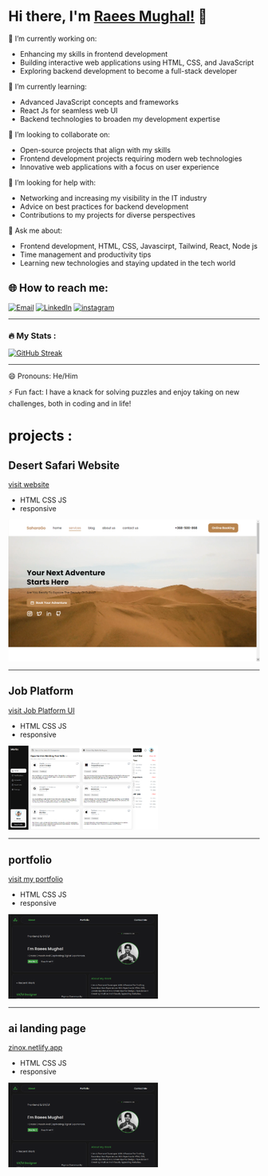 # Hi there, I'm [Raees Mughal!](https://raeesmughal.netlify.app/) 👋

🔭 I’m currently working on:
- Enhancing my skills in frontend development
- Building interactive web applications using HTML, CSS, and JavaScript
- Exploring backend development to become a full-stack developer

🌱 I’m currently learning:
- Advanced JavaScript concepts and frameworks
- React Js for seamless web UI
- Backend technologies to broaden my development expertise

👯 I’m looking to collaborate on:
- Open-source projects that align with my skills
- Frontend development projects requiring modern web technologies
- Innovative web applications with a focus on user experience

🤔 I’m looking for help with:
- Networking and increasing my visibility in the IT industry
- Advice on best practices for backend development
- Contributions to my projects for diverse perspectives

💬 Ask me about:
- Frontend development, HTML, CSS, Javascirpt, Tailwind, React, Node js
- Time management and productivity tips
- Learning new technologies and staying updated in the tech world

## 🌐 How to reach me:
[![Email](https://img.shields.io/badge/Email-D14836?style=for-the-badge&logo=gmail&logoColor=white)](mailto:raees.mughal.official@gmail.com)
[![LinkedIn](https://img.shields.io/badge/LinkedIn-0077B5?style=for-the-badge&logo=linkedin&logoColor=white)](https://www.linkedin.com/in/raeesmughal/)
[![instagram](https://img.shields.io/badge/Instagram-E4405F?style=for-the-badge&logo=instagram&logoColor=white)](https://www.instagram.com/raeesmghl/)



---

### :fire: My Stats :


<!-- check this website to customize your stats : 
https://github-readme-streak-stats.herokuapp.com/demo/ --> 

[![GitHub Streak](http://github-readme-streak-stats.herokuapp.com?user=raeesmghl&theme=dark&background=000000)](https://git.io/streak-stats)

---

😄 Pronouns: He/Him

⚡ Fun fact: I have a knack for solving puzzles and enjoy taking on new challenges, both in coding and in life!




# projects : 

## Desert Safari Website 

[visit website](https://saharago.netlify.app) 

- HTML CSS JS
- responsive

<img src="https://raw.githubusercontent.com/raeesmghl/saharaGo/main/screenshots/screenshot1.png">

---

## Job Platform

[visit Job Platform UI](https://job-platform-ui.netlify.app/) 

- HTML CSS JS
- responsive

<img src="https://raw.githubusercontent.com/raeesmghl/job-platform-ui/main/screenshot.png" width="300">




---

## portfolio

[visit my portfolio](https://raeesmughal.netlify.app/)

- HTML CSS JS
- responsive

<img src="https://raw.githubusercontent.com/raeesmghl/myPortfolio/main/screenshot.png" width="300">


---

## ai landing page

[zinox.netlify.app](https://zinox.netlify.app/)

- HTML CSS JS
- responsive

<img src="https://raw.githubusercontent.com/raeesmghl/myPortfolio/main/screenshot.png" width="300">



